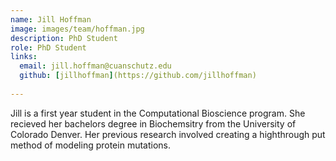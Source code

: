 ```yaml
---
name: Jill Hoffman
image: images/team/hoffman.jpg
description: PhD Student
role: PhD Student
links:
  email: jill.hoffman@cuanschutz.edu
  github: [jillhoffman](https://github.com/jillhoffman)
  
---
```


Jill is a first year student in the Computational Bioscience program. She recieved her bachelors degree in Biochemsitry from the University of Colorado Denver. Her previous research involved creating a highthrough put method of modeling protein mutations. 
